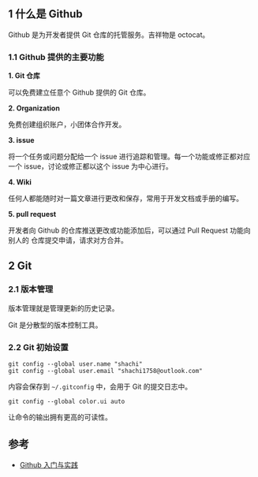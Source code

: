 
## 1 什么是 Github

Github 是为开发者提供 Git 仓库的托管服务。吉祥物是 octocat。

### 1.1 Github 提供的主要功能

**1. Git 仓库**

可以免费建立任意个 Github 提供的 Git 仓库。

**2. Organization**

免费创建组织账户，小团体合作开发。

**3. issue**

将一个任务或问题分配给一个 issue 进行追踪和管理。每一个功能或修正都对应一个
issue，讨论或修正都以这个 issue 为中心进行。

**4. Wiki**

任何人都能随时对一篇文章进行更改和保存，常用于开发文档或手册的编写。

**5. pull request**

开发者向 Github 的仓库推送更改或功能添加后，可以通过 Pull Request 功能向别人的
仓库提交申请，请求对方合并。

## 2 Git

### 2.1 版本管理

版本管理就是管理更新的历史记录。

Git 是分散型的版本控制工具。

### 2.2 Git 初始设置

```shell
git config --global user.name "shachi"
git config --global user.email "shachi1758@outlook.com"
```

内容会保存到 `~/.gitconfig` 中，会用于 Git 的提交日志中。

```shell
git config --global color.ui auto
```

让命令的输出拥有更高的可读性。

## 参考

- [Github 入门与实践](https://book.douban.com/subject/26462816/)
